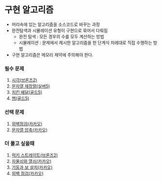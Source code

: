# 구현 알고리즘
- 머리속에 있는 알고리즘을 소스코드로 바꾸는 과정
- 완전탐색과 시뮬레이션 유형이 구현으로 묶어서 다뤄짐
  * 완전 탐색 : 모든 경우의 수를 모두 계산하는 방법
  * 시뮬레이션 : 문제에서 제시한 알고리즘을 한 단계식 차례대로 직접 수행하는 방법  
- 구현 알고리즘은 메모리 제약에 주의해야 한다.

### 필수 문제
1. [시각(브론즈2)](https://www.acmicpc.net/problem/18312 "백준")
2. [문자열 재정렬(실버5)](https://www.acmicpc.net/problem/1181 "백준")
3. [치킨 배달(골드5)](https://www.acmicpc.net/problem/15686 "백준")
4. [뱀(골드5)](https://www.acmicpc.net/problem/12845 "백준")


### 선택 문제
1. [외벽점검(카카오)](https://programmers.co.kr/learn/courses/30/lessons/60062?language=java "프로그래머스")
2. [문자열 압축(카카오)](https://programmers.co.kr/learn/courses/30/lessons/60057?language=java "프로그래머스")


### 더 풀고 싶을때
1. [럭키 스트레이트(브론즈2)](https://www.acmicpc.net/problem/18406 "백준")
2. [자물쇠와 열쇠(카카오)](https://programmers.co.kr/learn/courses/30/lessons/60059 "프로그래머스")
3. [기둥과 보 설치(카카오)](https://programmers.co.kr/learn/courses/30/lessons/60061 "프로그래머스")
4. [외벽 점검(카카오)](https://programmers.co.kr/learn/courses/30/lessons/60062 "프로그래머스")

